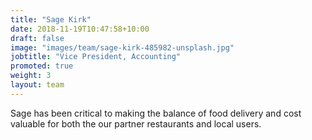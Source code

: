 ```yaml
---
title: "Sage Kirk"
date: 2018-11-19T10:47:58+10:00
draft: false
image: "images/team/sage-kirk-485982-unsplash.jpg"
jobtitle: "Vice President, Accounting"
promoted: true
weight: 3
layout: team
---
```


Sage has been critical to making the balance of food delivery and cost valuable for both the our partner restaurants and local users. 
